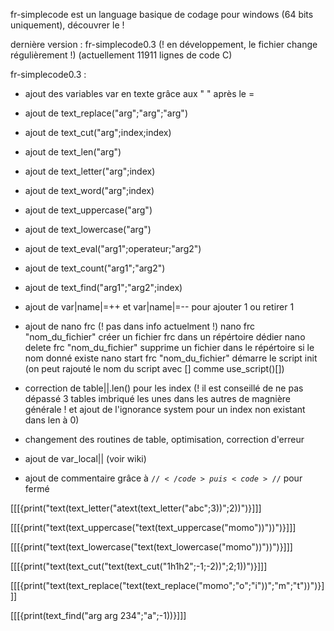 fr-simplecode est un language basique de codage pour windows (64 bits uniquement), découvrer le ! 

dernière version : fr-simplecode0.3 (! en développement, le fichier change régulièrement !) (actuellement 11911 lignes de code C)

fr-simplecode0.3 : 
+ ajout des variables var en texte grâce aux " " après le =
+ ajout de text_replace("arg";"arg";"arg")
+ ajout de text_cut("arg";index;index)
+ ajout de text_len("arg")
+ ajout de text_letter("arg";index)
+ ajout de text_word("arg";index)
+ ajout de text_uppercase("arg")
+ ajout de text_lowercase("arg")
+ ajout de text_eval("arg1";operateur;"arg2")
+ ajout de text_count("arg1";"arg2")
+ ajout de text_find("arg1";"arg2";index)
+ ajout de var|name|=++ et var|name|=-- pour ajouter 1 ou retirer 1

+ ajout de nano frc (! pas dans info actuelment !)
nano frc "nom_du_fichier" créer un fichier frc dans un répértoire dédier
nano delete frc "nom_du_fichier" supprime un fichier dans le répértoire si le nom donné existe
nano start frc "nom_du_fichier" démarre le script init (on peut rajouté le nom du script avec [] comme use_script()[])

+ correction de table||.len() pour les index (! il est conseillé de ne pas dépassé 3 tables imbriqué les unes dans les autres de magnière générale ! et ajout de l'ignorance system pour un index non existant dans len à 0)

+ changement des routines de table, optimisation, correction d'erreur  

+ ajout de var_local|| (voir wiki)

+ ajout de commentaire grâce à <code>$//</code> puis <code>//$</code> pour fermé








[[[{print("text(text_letter("atext(text_letter("abc";3))";2))")}]]]

[[[{print("text(text_uppercase("text(text_uppercase("momo"))"))")}]]]

[[[{print("text(text_lowercase("text(text_lowercase("momo"))"))")}]]]

[[[{print("text(text_cut("text(text_cut("1h1h2";-1;-2))";2;1))")}]]]

[[[{print("text(text_replace("text(text_replace("momo";"o";"i"))";"m";"t"))")}]]]

[[[{print(text_find("arg arg 234";"a";-1))}]]]
